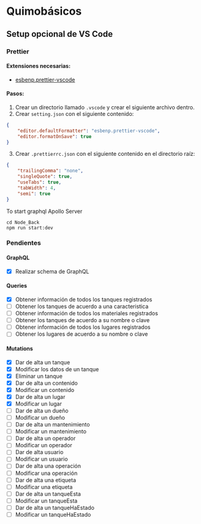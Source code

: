 # Quimobásicos

## Setup opcional de VS Code

### Prettier

#### Extensiones necesarias:

-   [esbenp.prettier-vscode](https://marketplace.visualstudio.com/items?itemName=esbenp.prettier-vscode)

#### Pasos:

1. Crear un directorio llamado `.vscode` y crear el siguiente archivo dentro.
2. Crear `setting.json` con el siguiente contenido:

```json
{
	"editor.defaultFormatter": "esbenp.prettier-vscode",
	"editor.formatOnSave": true
}
```

3. Crear `.prettierrc.json` con el siguiente contenido en el directorio raíz:

```json
{
	"trailingComma": "none",
	"singleQuote": true,
	"useTabs": true,
	"tabWidth": 4,
	"semi": true
}
```

To start graphql Apollo Server

```
cd Node_Back
npm run start:dev
```

### Pendientes

#### GraphQL

-   [x] Realizar schema de GraphQL

#### Queries

-   [x] Obtener información de todos los tanques registrados
-   [ ] Obtener los tanques de acuerdo a una caracteristica
-   [ ] Obtener información de todos los materiales registrados
-   [ ] Obtener los tanques de acuerdo a su nombre o clave
-   [ ] Obtener información de todos los lugares registrados
-   [ ] Obtener los lugares de acuerdo a su nombre o clave

#### Mutations

-   [x] Dar de alta un tanque
-   [x] Modificar los datos de un tanque
-   [x] Eliminar un tanque
-   [x] Dar de alta un contenido
-   [x] Modificar un contenido
-   [x] Dar de alta un lugar
-   [x] Modificar un lugar
-   [ ] Dar de alta un dueño
-   [ ] Modificar un dueño
-   [ ] Dar de alta un mantenimiento
-   [ ] Modificar un mantenimiento
-   [ ] Dar de alta un operador
-   [ ] Modificar un operador
-   [ ] Dar de alta usuario
-   [ ] Modificar un usuario
-   [ ] Dar de alta una operación
-   [ ] Modificar una operación
-   [ ] Dar de alta una etiqueta
-   [ ] Modificar una etiqueta
-   [ ] Dar de alta un tanqueEsta
-   [ ] Modificar un tanqueEsta
-   [ ] Dar de alta un tanqueHaEstado
-   [ ] Modificar un tanqueHaEstado
